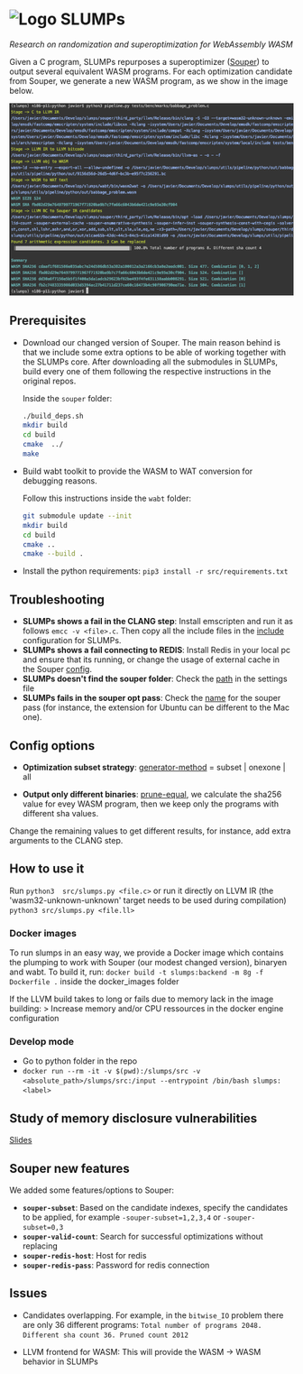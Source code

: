 # ![Logo](https://en.gravatar.com/userimage/133494879/d7a324075159773e826a7eb397da07d7.png?size=80) SLUMPs 

*Research on randomization and superoptimization for WebAssembly WASM*

Given a C program, SLUMPs repurposes a superoptimizer ([Souper](https://github.com/google/souper)) to output several equivalent WASM programs.
For each optimization candidate from Souper, we generate a new WASM program, as we show in the image below.

![pass](docs/pass.png)

## Prerequisites

- Download our changed version of Souper. The main reason behind is that we include some extra options to be able of working together with the SLUMPs core. After downloading all the submodules in SLUMPs, build every one of them following the respective instructions in the original repos.

    Inside the `souper` folder:

    ```bash
    ./build_deps.sh
    mkdir build
    cd build
    cmake  ../
    make
    ```

- Build wabt toolkit to provide the WASM to WAT conversion for debugging reasons.

    Follow this instructions inside the `wabt` folder:

    ```bash
    git submodule update --init
    mkdir build
    cd build
    cmake ..
    cmake --build .
    ```

- Install the python requirements: `pip3 install -r src/requirements.txt`

## Troubleshooting

- **SLUMPs shows a fail in the CLANG step**: Install emscripten and run it as follows `emcc -v <file>.c`. Then copy all the include files in the [include](https://github.com/KTH/slumps/blob/18ef5189904e25019155fe305046f4b5b8907538/src/settings/config.ini#L17) configuration for SLUMPs.
- **SLUMPs shows a fail connecting to REDIS**: Install Redis in your local pc and ensure that its running, or change the usage of external cache in the Souper [config](https://github.com/KTH/slumps/blob/18ef5189904e25019155fe305046f4b5b8907538/src/settings/config.ini#L58).
- **SLUMPs doesn't find the souper folder**: Check the [path](https://github.com/KTH/slumps/blob/18ef5189904e25019155fe305046f4b5b8907538/src/settings/config.ini#L2) in the settings file
- **SLUMPs fails in the souper opt pass**: Check the [name](https://github.com/KTH/slumps/blob/18ef5189904e25019155fe305046f4b5b8907538/src/settings/config.ini#L48) for the souper pass (for instance, the extension for Ubuntu can be different to the Mac one).

## Config options

- **Optimization subset strategy**: [generator-method](https://github.com/KTH/slumps/blob/18ef5189904e25019155fe305046f4b5b8907538/src/settings/config.ini#L9) = subset | onexone | all

- **Output only different binaries**: [prune-equal](https://github.com/KTH/slumps/blob/18ef5189904e25019155fe305046f4b5b8907538/src/settings/config.ini#L6), we calculate the sha256 value for evey WASM program, then we keep only the programs with different sha values.

Change the remaining values to get different results, for instance, add extra arguments to the CLANG step.

## How to use it

Run `python3  src/slumps.py <file.c>` or run it directly on LLVM IR (the 'wasm32-unknown-unknown' target needs to be used during compilation) `python3 src/slumps.py <file.ll>`

### Docker images

To run slumps in an easy way, we provide a Docker image which contains the plumping to work with Souper (our modest changed version), binaryen and wabt.
To build it, run: `docker build -t slumps:backend -m 8g -f Dockerfile .` inside the docker_images folder

If the LLVM build takes to long or fails due to memory lack in the image building:
    >  Increase memory and/or CPU ressources in the docker engine configuration

### Develop mode

- Go to python folder in the repo
- `docker run --rm -it -v $(pwd):/slumps/src -v <absolute_path>/slumps/src:/input --entrypoint /bin/bash slumps:<label>`

## Study of memory disclosure vulnerabilities

[Slides](https://jacarte.github.io/wasm_presentation/)

## Souper new features

We added some features/options to Souper:

- **`souper-subset`**: Based on the candidate indexes, specify the candidates to be applied, for example
`-souper-subset=1,2,3,4` or `-souper-subset=0,3`
- **`souper-valid-count`**: Search for successful optimizations without replacing
- **`souper-redis-host`**: Host for redis
- **`souper-redis-pass`**: Password for redis connection


## Issues

- Candidates overlapping. For example, in the `bitwise_IO` problem there are only 36 different programs:
    `Total number of programs 2048. Different sha count 36. Pruned count 2012`

- LLVM frontend for WASM: This will provide the WASM -> WASM behavior in SLUMPs
